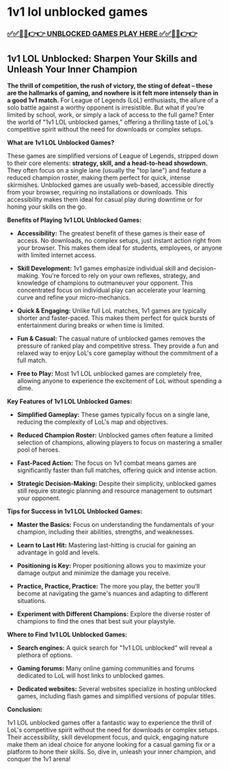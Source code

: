 # 1v1 lol unblocked games

### [✅✅🔴🔴👉👉 UNBLOCKED GAMES PLAY HERE ✅✅🔴🔴👉👉](https://topstoryindia.com)

##  1v1 LOL Unblocked:  Sharpen Your Skills and Unleash Your Inner Champion

**The thrill of competition, the rush of victory, the sting of defeat – these are the hallmarks of gaming, and nowhere is it felt more intensely than in a good 1v1 match.**  For League of Legends (LoL) enthusiasts, the allure of a solo battle against a worthy opponent is irresistible.  But what if you're limited by school, work, or simply a lack of access to the full game?  Enter the world of "1v1 LOL unblocked games," offering a thrilling taste of LoL's competitive spirit without the need for downloads or complex setups. 

**What are 1v1 LOL Unblocked Games?**

These games are simplified versions of League of Legends, stripped down to their core elements: **strategy, skill, and a head-to-head showdown.**  They often focus on a single lane (usually the "top lane") and feature a reduced champion roster, making them perfect for quick, intense skirmishes.  Unblocked games are usually web-based, accessible directly from your browser, requiring no installations or downloads.  This accessibility makes them ideal for casual play during downtime or for honing your skills on the go.

**Benefits of Playing 1v1 LOL Unblocked Games:**

* **Accessibility:**  The greatest benefit of these games is their ease of access. No downloads, no complex setups, just instant action right from your browser.  This makes them ideal for students, employees, or anyone with limited internet access.

* **Skill Development:** 1v1 games emphasize individual skill and decision-making.  You're forced to rely on your own reflexes, strategy, and knowledge of champions to outmaneuver your opponent.  This concentrated focus on individual play can accelerate your learning curve and refine your micro-mechanics.

* **Quick & Engaging:** Unlike full LoL matches, 1v1 games are typically shorter and faster-paced. This makes them perfect for quick bursts of entertainment during breaks or when time is limited.

* **Fun & Casual:**  The casual nature of unblocked games removes the pressure of ranked play and competitive stress.  They provide a fun and relaxed way to enjoy LoL's core gameplay without the commitment of a full match.

* **Free to Play:**  Most 1v1 LOL unblocked games are completely free, allowing anyone to experience the excitement of LoL without spending a dime.

**Key Features of 1v1 LOL Unblocked Games:**

* **Simplified Gameplay:**  These games typically focus on a single lane, reducing the complexity of LoL's map and objectives.

* **Reduced Champion Roster:**  Unblocked games often feature a limited selection of champions, allowing players to focus on mastering a smaller pool of heroes.

* **Fast-Paced Action:**  The focus on 1v1 combat means games are significantly faster than full matches, offering quick and intense action.

* **Strategic Decision-Making:**  Despite their simplicity, unblocked games still require strategic planning and resource management to outsmart your opponent.

**Tips for Success in 1v1 LOL Unblocked Games:**

* **Master the Basics:** Focus on understanding the fundamentals of your champion, including their abilities, strengths, and weaknesses.

* **Learn to Last Hit:** Mastering last-hitting is crucial for gaining an advantage in gold and levels.

* **Positioning is Key:**  Proper positioning allows you to maximize your damage output and minimize the damage you receive.

* **Practice, Practice, Practice:** The more you play, the better you'll become at navigating the game's nuances and adapting to different situations.

* **Experiment with Different Champions:** Explore the diverse roster of champions to find the ones that best suit your playstyle.

**Where to Find 1v1 LOL Unblocked Games:**

* **Search engines:**  A quick search for "1v1 LOL unblocked" will reveal a plethora of options.

* **Gaming forums:**  Many online gaming communities and forums dedicated to LoL will host links to unblocked games.

* **Dedicated websites:**  Several websites specialize in hosting unblocked games, including flash games and simplified versions of popular titles.

**Conclusion:**

1v1 LOL unblocked games offer a fantastic way to experience the thrill of LoL's competitive spirit without the need for downloads or complex setups.  Their accessibility, skill development focus, and quick, engaging nature make them an ideal choice for anyone looking for a casual gaming fix or a platform to hone their skills.  So, dive in, unleash your inner champion, and conquer the 1v1 arena! 
